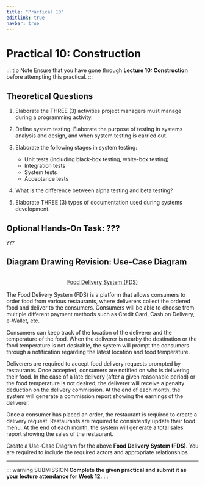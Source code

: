 ```yaml
---
title: "Practical 10"
editlink: true
navbar: true
---
```


# Practical 10: Construction

::: tip Note
Ensure that you have gone through **Lecture 10: Construction** before attempting this practical.
:::

## Theoretical Questions

1.  Elaborate the THREE (3) activities project managers must manage during a programming activity.

2.  Define system testing. Elaborate the purpose of testing in systems analysis and design, and when system testing is carried out.

3.  Elaborate the following stages in system testing:

    - Unit tests (including black-box testing, white-box testing)
    - Integration tests
    - System tests
    - Acceptance tests

4.  What is the difference between alpha testing and beta testing?

5.  Elaborate THREE (3) types of documentation used during systems development.

## Optional Hands-On Task: ???

???

## Diagram Drawing Revision: Use-Case Diagram

<div style="margin: 2rem auto 1rem; text-align: center;text-decoration: underline;">
	Food Delivery System (FDS)
</div>

The Food Delivery System (FDS) is a platform that allows consumers to order food from various restaurants, where deliverers collect the ordered food and deliver to the consumers.
Consumers will be able to choose from multiple different payment methods such as Credit Card, Cash on Delivery, e-Wallet, etc.

Consumers can keep track of the location of the deliverer and the temperature of the food.
When the deliverer is nearby the destination or the food temperature is not desirable, the system will prompt the consumers through a notification regarding the latest location and food temperature.

Deliverers are required to accept food delivery requests prompted by restaurants.
Once accepted, consumers are notified on who is delivering their food.
In the case of a late delivery (after a given reasonable period) or the food temperature is not desired, the deliverer will receive a penalty deduction on the delivery commission.
At the end of each month, the system will generate a commission report showing the earnings of the deliverer.

Once a consumer has placed an order, the restaurant is required to create a delivery request.
Restaurants are required to consistently update their food menu.
At the end of each month, the system will generate a total sales report showing the sales of the restaurant.

Create a Use-Case Diagram for the above **Food Delivery System (FDS)**. You are required to include the required actors and appropriate relationships.

---

::: warning SUBMISSION
**Complete the given practical and submit it as your lecture attendance for Week 12.**
:::
